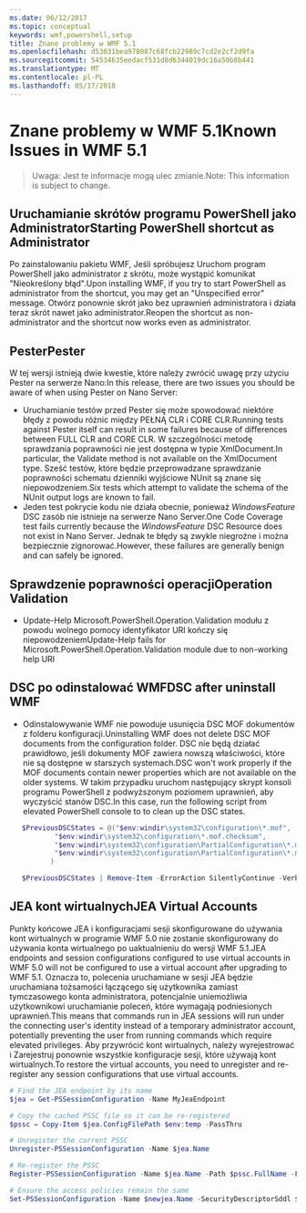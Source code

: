 ```yaml
---
ms.date: 06/12/2017
ms.topic: conceptual
keywords: wmf,powershell,setup
title: Znane problemy w WMF 5.1
ms.openlocfilehash: d53031bea978087c68fcb22989c7cd2e2cf2d9fa
ms.sourcegitcommit: 54534635eedacf531d8d6344019dc16a50b8b441
ms.translationtype: MT
ms.contentlocale: pl-PL
ms.lasthandoff: 05/17/2018
---
```

# <a name="known-issues-in-wmf-51"></a><span data-ttu-id="f43d2-103">Znane problemy w WMF 5.1</span><span class="sxs-lookup"><span data-stu-id="f43d2-103">Known Issues in WMF 5.1</span></span> #

> <span data-ttu-id="f43d2-104">Uwaga: Jest te informacje mogą ulec zmianie.</span><span class="sxs-lookup"><span data-stu-id="f43d2-104">Note: This information is subject to change.</span></span>

## <a name="starting-powershell-shortcut-as-administrator"></a><span data-ttu-id="f43d2-105">Uruchamianie skrótów programu PowerShell jako Administrator</span><span class="sxs-lookup"><span data-stu-id="f43d2-105">Starting PowerShell shortcut as Administrator</span></span>
<span data-ttu-id="f43d2-106">Po zainstalowaniu pakietu WMF, Jeśli spróbujesz Uruchom program PowerShell jako administrator z skrótu, może wystąpić komunikat "Nieokreślony błąd".</span><span class="sxs-lookup"><span data-stu-id="f43d2-106">Upon installing WMF, if you try to start PowerShell as administrator from the shortcut, you may get an "Unspecified error" message.</span></span>
<span data-ttu-id="f43d2-107">Otwórz ponownie skrót jako bez uprawnień administratora i działa teraz skrót nawet jako administrator.</span><span class="sxs-lookup"><span data-stu-id="f43d2-107">Reopen the shortcut as non-administrator and the shortcut now works even as administrator.</span></span>

## <a name="pester"></a><span data-ttu-id="f43d2-108">Pester</span><span class="sxs-lookup"><span data-stu-id="f43d2-108">Pester</span></span>
<span data-ttu-id="f43d2-109">W tej wersji istnieją dwie kwestie, które należy zwrócić uwagę przy użyciu Pester na serwerze Nano:</span><span class="sxs-lookup"><span data-stu-id="f43d2-109">In this release, there are two issues you should be aware of when using Pester on Nano Server:</span></span>

* <span data-ttu-id="f43d2-110">Uruchamianie testów przed Pester się może spowodować niektóre błędy z powodu różnic między PEŁNĄ CLR i CORE CLR.</span><span class="sxs-lookup"><span data-stu-id="f43d2-110">Running tests against Pester itself can result in some failures because of differences between FULL CLR and CORE CLR.</span></span> <span data-ttu-id="f43d2-111">W szczególności metodę sprawdzania poprawności nie jest dostępna w typie XmlDocument.</span><span class="sxs-lookup"><span data-stu-id="f43d2-111">In particular, the Validate method is not available on the XmlDocument type.</span></span> <span data-ttu-id="f43d2-112">Sześć testów, które będzie przeprowadzane sprawdzanie poprawności schematu dzienniki wyjściowe NUnit są znane się niepowodzeniem.</span><span class="sxs-lookup"><span data-stu-id="f43d2-112">Six tests which attempt to validate the schema of the NUnit output logs are known to fail.</span></span>
* <span data-ttu-id="f43d2-113">Jeden test pokrycie kodu nie działa obecnie, ponieważ *WindowsFeature* DSC zasób nie istnieje na serwerze Nano Server.</span><span class="sxs-lookup"><span data-stu-id="f43d2-113">One Code Coverage test fails currently because the *WindowsFeature* DSC Resource does not exist in Nano Server.</span></span> <span data-ttu-id="f43d2-114">Jednak te błędy są zwykle niegroźne i można bezpiecznie zignorować.</span><span class="sxs-lookup"><span data-stu-id="f43d2-114">However, these failures are generally benign and can safely be ignored.</span></span>

## <a name="operation-validation"></a><span data-ttu-id="f43d2-115">Sprawdzenie poprawności operacji</span><span class="sxs-lookup"><span data-stu-id="f43d2-115">Operation Validation</span></span>

* <span data-ttu-id="f43d2-116">Update-Help Microsoft.PowerShell.Operation.Validation modułu z powodu wolnego pomocy identyfikator URI kończy się niepowodzeniem</span><span class="sxs-lookup"><span data-stu-id="f43d2-116">Update-Help fails for Microsoft.PowerShell.Operation.Validation module due to non-working help URI</span></span>

## <a name="dsc-after-uninstall-wmf"></a><span data-ttu-id="f43d2-117">DSC po odinstalować WMF</span><span class="sxs-lookup"><span data-stu-id="f43d2-117">DSC after uninstall WMF</span></span>
* <span data-ttu-id="f43d2-118">Odinstalowywanie WMF nie powoduje usunięcia DSC MOF dokumentów z folderu konfiguracji.</span><span class="sxs-lookup"><span data-stu-id="f43d2-118">Uninstalling WMF does not delete DSC MOF documents from the configuration folder.</span></span> <span data-ttu-id="f43d2-119">DSC nie będą działać prawidłowo, jeśli dokumenty MOF zawiera nowszą właściwości, które nie są dostępne w starszych systemach.</span><span class="sxs-lookup"><span data-stu-id="f43d2-119">DSC won't work properly if the MOF documents contain newer properties which are not available on the older systems.</span></span> <span data-ttu-id="f43d2-120">W takim przypadku uruchom następujący skrypt konsoli programu PowerShell z podwyższonym poziomem uprawnień, aby wyczyścić stanów DSC.</span><span class="sxs-lookup"><span data-stu-id="f43d2-120">In this case, run the following script from elevated PowerShell console to to clean up the DSC states.</span></span>
 ```powershell
    $PreviousDSCStates = @("$env:windir\system32\configuration\*.mof",
            "$env:windir\system32\configuration\*.mof.checksum",
            "$env:windir\system32\configuration\PartialConfiguration\*.mof",
            "$env:windir\system32\configuration\PartialConfiguration\*.mof.checksum"
           )

    $PreviousDSCStates | Remove-Item -ErrorAction SilentlyContinue -Verbose
 ```

## <a name="jea-virtual-accounts"></a><span data-ttu-id="f43d2-121">JEA kont wirtualnych</span><span class="sxs-lookup"><span data-stu-id="f43d2-121">JEA Virtual Accounts</span></span>
<span data-ttu-id="f43d2-122">Punkty końcowe JEA i konfiguracjami sesji skonfigurowane do używania kont wirtualnych w programie WMF 5.0 nie zostanie skonfigurowany do używania konta wirtualnego po uaktualnieniu do wersji WMF 5.1.</span><span class="sxs-lookup"><span data-stu-id="f43d2-122">JEA endpoints and session configurations configured to use virtual accounts in WMF 5.0 will not be configured to use a virtual account after upgrading to WMF 5.1.</span></span>
<span data-ttu-id="f43d2-123">Oznacza to, polecenia uruchamiane w sesji JEA będzie uruchamiana tożsamości łączącego się użytkownika zamiast tymczasowego konta administratora, potencjalnie uniemożliwia użytkownikowi uruchamianie poleceń, które wymagają podniesionych uprawnień.</span><span class="sxs-lookup"><span data-stu-id="f43d2-123">This means that commands run in JEA sessions will run under the connecting user's identity instead of a temporary administrator account, potentially preventing the user from running commands which require elevated privileges.</span></span>
<span data-ttu-id="f43d2-124">Aby przywrócić kont wirtualnych, należy wyrejestrować i Zarejestruj ponownie wszystkie konfiguracje sesji, które używają kont wirtualnych.</span><span class="sxs-lookup"><span data-stu-id="f43d2-124">To restore the virtual accounts, you need to unregister and re-register any session configurations that use virtual accounts.</span></span>

```powershell
# Find the JEA endpoint by its name
$jea = Get-PSSessionConfiguration -Name MyJeaEndpoint

# Copy the cached PSSC file so it can be re-registered
$pssc = Copy-Item $jea.ConfigFilePath $env:temp -PassThru

# Unregister the current PSSC
Unregister-PSSessionConfiguration -Name $jea.Name

# Re-register the PSSC
Register-PSSessionConfiguration -Name $jea.Name -Path $pssc.FullName -Force

# Ensure the access policies remain the same
Set-PSSessionConfiguration -Name $newjea.Name -SecurityDescriptorSddl $jea.SecurityDescriptorSddl
```
